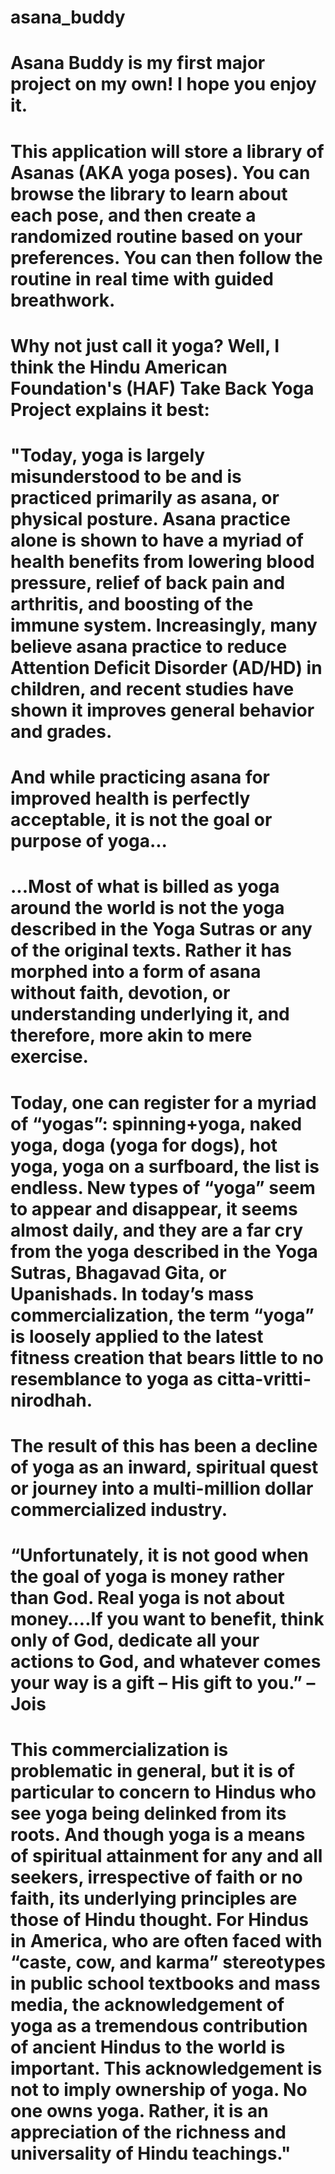 # asana_buddy

# Asana Buddy is my first major project on my own! I hope you enjoy it.

# This application will store a library of Asanas (AKA yoga poses). You can browse the library to learn about each pose, and then create a randomized routine based on your preferences. You can then follow the routine in real time with guided breathwork. 

# Why not just call it yoga? Well, I think the Hindu American Foundation's (HAF) Take Back Yoga Project explains it best:

# "Today, yoga is largely misunderstood to be and is practiced primarily as asana, or physical posture. Asana practice alone is shown to have a myriad of health benefits from lowering blood pressure, relief of back pain and arthritis, and boosting of the immune system. Increasingly, many believe asana practice to reduce Attention Deficit Disorder (AD/HD) in children, and recent studies have shown it improves general behavior and grades.

# And while practicing asana for improved health is perfectly acceptable, it is not the goal or purpose of yoga...

# ...Most of what is billed as yoga around the world is not the yoga described in the Yoga Sutras or any of the original texts. Rather it has morphed into a form of asana without faith, devotion, or understanding underlying it, and therefore, more akin to mere exercise.

# Today, one can register for a myriad of “yogas”: spinning+yoga, naked yoga, doga (yoga for dogs), hot yoga, yoga on a surfboard, the list is endless. New types of “yoga” seem to appear and disappear, it seems almost daily, and they are a far cry from the yoga described in the Yoga Sutras, Bhagavad Gita, or Upanishads. In today’s mass commercialization, the term “yoga” is loosely applied to the latest fitness creation that bears little to no resemblance to yoga as citta-vritti-nirodhah.

# The result of this has been a decline of yoga as an inward, spiritual quest or journey into a multi-million dollar commercialized industry.

# “Unfortunately, it is not good when the goal of yoga is money rather than God. Real yoga is not about money….If you want to benefit, think only of God, dedicate all your actions to God, and whatever comes your way is a gift – His gift to you.” – Jois

# This commercialization is problematic in general, but it is of particular to concern to Hindus who see yoga being delinked from its roots. And though yoga is a means of spiritual attainment for any and all seekers, irrespective of faith or no faith, its underlying principles are those of Hindu thought. For Hindus in America, who are often faced with “caste, cow, and karma” stereotypes in public school textbooks and mass media, the acknowledgement of yoga as a tremendous contribution of ancient Hindus to the world is important. This acknowledgement is not to imply ownership of yoga. No one owns yoga. Rather, it is an appreciation of the richness and universality of Hindu teachings."
